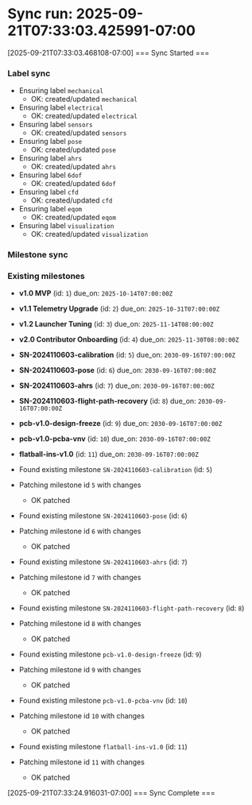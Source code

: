 # Sync run: 2025-09-21T07:33:03.425991-07:00

[2025-09-21T07:33:03.468108-07:00] === Sync Started ===

### Label sync

- Ensuring label `mechanical`
  - OK: created/updated `mechanical`
- Ensuring label `electrical`
  - OK: created/updated `electrical`
- Ensuring label `sensors`
  - OK: created/updated `sensors`
- Ensuring label `pose`
  - OK: created/updated `pose`
- Ensuring label `ahrs`
  - OK: created/updated `ahrs`
- Ensuring label `6dof`
  - OK: created/updated `6dof`
- Ensuring label `cfd`
  - OK: created/updated `cfd`
- Ensuring label `eqom`
  - OK: created/updated `eqom`
- Ensuring label `visualization`
  - OK: created/updated `visualization`

### Milestone sync

### Existing milestones

- **v1.0 MVP** (id: `1`) due_on: `2025-10-14T07:00:00Z`
- **v1.1 Telemetry Upgrade** (id: `2`) due_on: `2025-10-31T07:00:00Z`
- **v1.2 Launcher Tuning** (id: `3`) due_on: `2025-11-14T08:00:00Z`
- **v2.0 Contributor Onboarding** (id: `4`) due_on: `2025-11-30T08:00:00Z`
- **SN-2024110603-calibration** (id: `5`) due_on: `2030-09-16T07:00:00Z`
- **SN-2024110603-pose** (id: `6`) due_on: `2030-09-16T07:00:00Z`
- **SN-2024110603-ahrs** (id: `7`) due_on: `2030-09-16T07:00:00Z`
- **SN-2024110603-flight-path-recovery** (id: `8`) due_on: `2030-09-16T07:00:00Z`
- **pcb-v1.0-design-freeze** (id: `9`) due_on: `2030-09-16T07:00:00Z`
- **pcb-v1.0-pcba-vnv** (id: `10`) due_on: `2030-09-16T07:00:00Z`
- **flatball-ins-v1.0** (id: `11`) due_on: `2030-09-16T07:00:00Z`

- Found existing milestone `SN-2024110603-calibration` (id: `5`)
- Patching milestone id `5` with changes
  - OK patched
- Found existing milestone `SN-2024110603-pose` (id: `6`)
- Patching milestone id `6` with changes
  - OK patched
- Found existing milestone `SN-2024110603-ahrs` (id: `7`)
- Patching milestone id `7` with changes
  - OK patched
- Found existing milestone `SN-2024110603-flight-path-recovery` (id: `8`)
- Patching milestone id `8` with changes
  - OK patched
- Found existing milestone `pcb-v1.0-design-freeze` (id: `9`)
- Patching milestone id `9` with changes
  - OK patched
- Found existing milestone `pcb-v1.0-pcba-vnv` (id: `10`)
- Patching milestone id `10` with changes
  - OK patched
- Found existing milestone `flatball-ins-v1.0` (id: `11`)
- Patching milestone id `11` with changes
  - OK patched

[2025-09-21T07:33:24.916031-07:00] === Sync Complete ===

